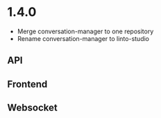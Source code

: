 # 1.4.0

- Merge conversation-manager to one repository
- Rename conversation-manager to linto-studio

## API

## Frontend

## Websocket